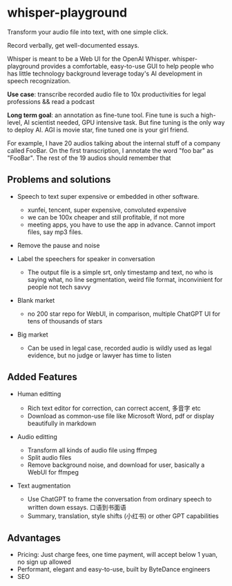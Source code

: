 # whisper-playground

Transform your audio file into text, with one simple click.

Record verbally, get well-documented essays.

Whisper is meant to be a Web UI for the OpenAI Whisper. whisper-playground provides a comfortable, easy-to-use GUI to help people who has little technology background leverage today's AI development in speech recognization.

**Use case**: transcribe recorded audio file to 10x productivities for legal professions && read a podcast

**Long term goal**: an annotation as fine-tune tool. Fine tune is such a high-level, AI scientist needed, GPU intensive task. But fine tuning is the only way to deploy AI. AGI is movie star, fine tuned one is your girl friend.

For example, I have 20 audios talking about the internal stuff of a company called FooBar. On the first transcription, I annotate the word "foo bar" as "FooBar". The rest of the 19 audios should remember that

## Problems and solutions

- Speech to text super expensive or embedded in other software.
    - xunfei, tencent, super expensive, convoluted expensive
    - we can be 100x cheaper and still profitable, if not more
    - meeting apps, you have to use the app in advance. Cannot import files, say mp3 files.

- Remove the pause and noise

- Label the speechers for speaker in conversation
    - The output file is a simple srt, only timestamp and text, no who is saying what, no line segmentation, weird file format, inconvinient for people not tech savvy

- Blank market
    - no 200 star repo for WebUI, in comparison, multiple ChatGPT UI for tens of thousands of stars

- Big market
    - Can be used in legal case, recorded audio is wildly used as legal evidence, but no judge or lawyer has time to listen

## Added Features

- Human editting
    - Rich text editor for correction, can correct accent, 多音字 etc
    - Download as common-use file like Microsoft Word, pdf or display beautifully in markdown

- Audio editting
    - Transform all kinds of audio file using ffmpeg
    - Split audio files
    - Remove background noise, and download for user, basically a WebUI for ffmpeg

- Text augmentation
    - Use ChatGPT to frame the conversation from ordinary speech to written down essays. 口语到书面语 
    - Summary, translation, style shifts (小红书) or other GPT capabilities

## Advantages

- Pricing: Just charge fees, one time payment, will accept below 1 yuan, no sign up allowed
- Performant, elegant and easy-to-use, built by ByteDance engineers
- SEO 

